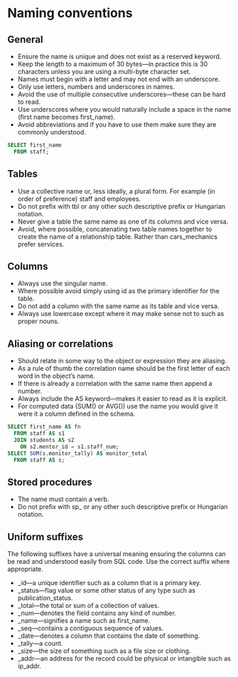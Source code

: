 # Naming conventions

## General

* Ensure the name is unique and does not exist as a reserved keyword.
* Keep the length to a maximum of 30 bytes—in practice this is 30 characters unless you are using a multi-byte character set.
* Names must begin with a letter and may not end with an underscore.
* Only use letters, numbers and underscores in names.
* Avoid the use of multiple consecutive underscores—these can be hard to read.
* Use underscores where you would naturally include a space in the name (first name becomes first_name).
* Avoid abbreviations and if you have to use them make sure they are commonly understood.

```sql
SELECT first_name
  FROM staff;
```

## Tables

* Use a collective name or, less ideally, a plural form. For example (in order of preference) staff and employees.
* Do not prefix with tbl or any other such descriptive prefix or Hungarian notation.
* Never give a table the same name as one of its columns and vice versa.
* Avoid, where possible, concatenating two table names together to create the name of a relationship table. Rather than cars_mechanics prefer services.

## Columns

* Always use the singular name.
* Where possible avoid simply using id as the primary identifier for the table.
* Do not add a column with the same name as its table and vice versa.
* Always use lowercase except where it may make sense not to such as proper nouns.

## Aliasing or correlations

* Should relate in some way to the object or expression they are aliasing.
* As a rule of thumb the correlation name should be the first letter of each word in the object’s name.
* If there is already a correlation with the same name then append a number.
* Always include the AS keyword—makes it easier to read as it is explicit.
* For computed data (SUM() or AVG()) use the name you would give it were it a column defined in the schema.

```sql
SELECT first_name AS fn
  FROM staff AS s1
  JOIN students AS s2
    ON s2.mentor_id = s1.staff_num;
SELECT SUM(s.monitor_tally) AS monitor_total
  FROM staff AS s;
```

## Stored procedures

* The name must contain a verb.
* Do not prefix with sp_ or any other such descriptive prefix or Hungarian notation.

## Uniform suffixes

The following suffixes have a universal meaning ensuring the columns can be read and understood easily from SQL code. Use the correct suffix where appropriate.

* _id—a unique identifier such as a column that is a primary key.
* _status—flag value or some other status of any type such as publication_status.
* _total—the total or sum of a collection of values.
* _num—denotes the field contains any kind of number.
* _name—signifies a name such as first_name.
* _seq—contains a contiguous sequence of values.
* _date—denotes a column that contains the date of something.
* _tally—a count.
* _size—the size of something such as a file size or clothing.
* _addr—an address for the record could be physical or intangible such as ip_addr.

